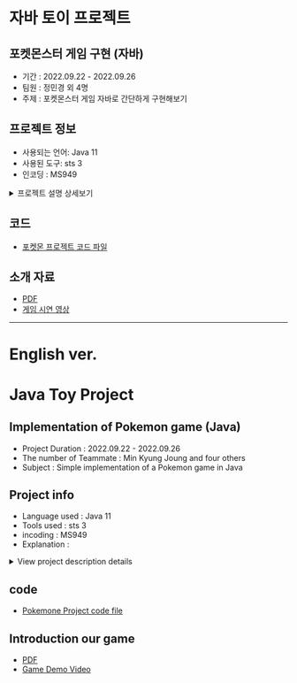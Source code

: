 # 자바 토이 프로젝트
## 포켓몬스터 게임 구현 (자바)
- 기간 : 2022.09.22 - 2022.09.26
- 팀원 : 정민경 외 4명
- 주제 : 포켓몬스터 게임 자바로 간단하게 구현해보기

## 프로젝트 정보
- 사용되는 언어: Java 11
- 사용된 도구: sts 3
- 인코딩 : MS949

<details>
<summary>프로젝트 설명 상세보기</summary>
    <div markdown="1">
  - 1.게임시작

  - 2.인트로
    - 스타팅 포켓몬 선택
    - 게임 설명 (스킵 가능)

  - 3.모험시작
    - 풀마을 (야생전투)
    - 불마을 (야생전투)
    - 물마을 (야생전투)
    - 전기마을 (야생전투)
    - 흙마을 (야생전투)
    - 체육관 (관장전투)

  - *야생전투 (1대1): 
    - "전투를 하시겠습니까?"
      | 1-싸운다 | 2-도망간다 |
    - "내고싶은 포켓몬을 선택해주세요!"  
      --------[나의 포켓몬리스트]--------
    - 대결
      - 플레이어 턴  
        | 1-기본 공격 | 2-스킬1 (마나 30 소모) | 스킬2 (마나 50 소모) | 포켓몬 볼 | 도망치기 |  
        플레이어가 선택한 행동 실시 
        마나가 부족한데 스킬을 사용하면 자동으로 기본공격이 들어감.  
      - 야생 포켓몬 턴  
        | 1-기본 공격 | 2-스킬1 (마나 30 소모) | 스킬2 (마나 50 소모) |  
        랜덤으로 공격  
        마나가 부족한데 스킬을 사용하면 자동으로 기본공격이 들어감.  
      - 결과
        - [결과1] 플레이어 포켓몬 hp 10 → 패배  
          hp 10가 된 포켓몬은 다음 전투에서 기존 hp로 자동 충전  
        - [결과2] 포켓몬 잡기(def 포켓몬볼 사용) → 잡힘
          - 포켓몬 추가  
            잡은 포켓몬의 이름을 [플레이어 현재 포켓몬 리스트]에 입력한다.  
            [플레이어의 현재 포켓몬 갯수]에 +1을 한다.  
          - 포켓몬 버리기  
            해당 버튼은 5번째 포켓몬을 잡았을 때에만 생성된다.  
            그 외에는 사용 불가  
            *코드*  
            사용자가 선택한 번호= a, a-1번째 인덱스  
            기존 배열 중 사용자가 버린 포켓몬과, 잡은 포켓몬 바꿔치기  
        - [결과3] 포켓몬 잡기(def 포켓몬볼 사용) → 놓침
        - [결과4] 야생 포켓몬 hp 10 → 도망, 수집 불가
      - 대결 종료
        전투에 참여한 모든 포켓몬의 hp, 마나, 방어력을 기존 게이지로 원상복구한다.  

  - *관장전투 (4대4):  
    - 인트로  
      플레이어가 보유한 포켓몬이 4마리 미만이면 체육관에 입장 불가  
    - 대결
      - 플레이어 턴  
        | 1-기본 공격 | 2-스킬1 (마나 30 소모) | 스킬2 (마나 50 소모) |  
        플레이어가 선택한 행동 실시  
        마나가 부족한데 스킬을 사용하면 자동으로 기본공격이 들어감.  
      - 관장 포켓몬 턴  
        | 1-기본 공격 | 2-스킬1 (마나 30 소모) | 스킬2 (마나 50 소모) |  
        랜덤으로 공격  
        마나가 부족한데 스킬을 사용하면 자동으로 기본공격이 들어감.
      - 결과  
        4:4에서 먼저 상대의 모든 포켓몬 hp를 10으로 만든 사람 승리
        - [결과1] 관장 승리
          - 재도전 1번 가능
          - | 1-야생 전투로 돌아가 포켓몬 재구성하기 | 2-바로 재도전 |
          - 재도전에서도 관장이 승리하면  
            플레이어 패배. 게임 종료.
        - [결과2] 플레이어 승리  
          플레이어 승리. 게임 종료.
    - 대결 종료  
      전투에 참여한 모든 포켓몬의 hp, 마나, 방어력을 기존 게이지로 원상복구한다.
      
  - *포켓볼 :
    - 실제 포켓몬 게임 속의 포켓볼 포획률을 코드에 적용함.
    - 실제 포켓몬 게임 속의 흔들림 공식을 코드에 적용함.
    </div>
</details>



## 코드
- [포켓몬 프로젝트 코드 파일](https://github.com/sallyzmk/sallyzmk_project/tree/main/pokemone/src)

## 소개 자료
- [PDF]()
- [게임 시연 영상]()

---
# English ver.
# Java Toy Project
## Implementation of Pokemon game (Java)
- Project Duration : 2022.09.22 - 2022.09.26
- The number of Teammate : Min Kyung Joung and four others
- Subject : Simple implementation of a Pokemon game in Java

## Project info
- Language used : Java 11
- Tools used : sts 3
- incoding : MS949
- Explanation : 
<details>
<summary>View project description details</summary>
    <div markdown="1">
  - 1.starting Game

  - 2.Intro
    - Choose your starting pokemon
    - Game description (skipable)

  - 3.Adventure begins
    - Plant Village (Wild Battle)
    - Fire Village (Wild Battle)
    - Water Village (Wild Battle)
    - Electric Village (Wild Battle)
    - Dirt Village (Wild Battle)
    - Gym (Chief Battle)

  - *Wild Battle (1v1):
    - "Would you like to fight?"  
      | 1 - Fight | 2 - run away |
    - "Please select the Pokemon you want to play!"  
      --------[My Pokemon List]--------  
    - Battle
      - player turn  
        | 1 - Basic Attack | 2-Skill 1 (consumes 30 mana) | Skill 2 (Consumes 50 Mana) | Pokemon Ball | run away |  
        Perform actions chosen by the player  
        When you use a skill when you run out of mana, you automatically get a basic attack.  
      - Wild Pokemon Turn  
        | 1 - Basic Attack | 2-Skill 1 (consumes 30 mana) | Skill 2 (Consumes 50 Mana) |  
        attack at random  
        When you use a skill when you run out of mana, you automatically get a basic attack.  
      - result
        - [Result 1] Player Pokemon hp 10 → Defeat  
          Pokémon with 10 HP will be automatically recharged with original HP in the next battle.  
        - [Result 2] Catching Pokemon (using def Pokemon Ball) → Caught
          - Added Pokemon  
            Enter the name of the Pokémon you caught in the [Player's Current Pokémon List].  
            Add +1 to [player's current number of Pokémon].  
          - Release Pokemon  
            This button is only created when the 5th Pokémon is caught.  
            not usable otherwise  
            *code*  
            User-selected number = a, a-1th index  
            Swap the Pokémon that the user discarded and the Pokémon caught in the existing arrangement  
        - [Result 3] Catching Pokemon (using def Pokemon Ball) → Missed
        - [Result 4] Wild Pokémon hp 10 → Run away, cannot be collected
      - End of confrontation
        Restores the HP, Mana, and Defense of all Pokémon participating in battle to their original gauges.  

  - *Director Battle (4v4):  
    - intro  
      If a player has less than 4 Pokémon, they cannot enter the gym.  
    - Battle
        - player turn  
        | 1 - Basic Attack | 2-Skill 1 (consumes 30 mana) | Skill 2 (Consumes 50 Mana) |  
        Actual action chosen by the player  
        When you use a skill when you run out of mana, you automatically get a basic attack.  
      - Director Turn  
        | 1 - Basic Attack | 2-Skill 1 (consumes 30 mana) | Skill 2 (Consumes 50 Mana) |  
        attack at random  
        When you use a skill when you run out of mana, you automatically get a basic attack.
      - result  
        The first player to bring all opponent's Pokémon to 10 HP wins at 4:4
        - [Result 1] Director wins
          - Player can retry once.
          - | 1 - Return to Wild Battles and Rebuild Pokémon | 2- Retry right away |
          - If the director wins in the re-challenge  
            player defeat. game over.
        - [Result 2] Player wins  
          player wins. game over.
    - End of confrontation  
      Restores the HP, Mana, and Defense of all Pokémon participating in battle to their original gauges.  
      
  - *Pocket Ball:
    - Applying the Pokeball catch rate in the actual Pokemon game to the code.
    - Applied the shaking formula from the actual Pokemon game to the code.
    </div>
</details>

## code
- [Pokemone Project code file](https://github.com/sallyzmk/sallyzmk_project/tree/main/pokemone/src)  

## Introduction our game
- [PDF]()
- [Game Demo Video]()